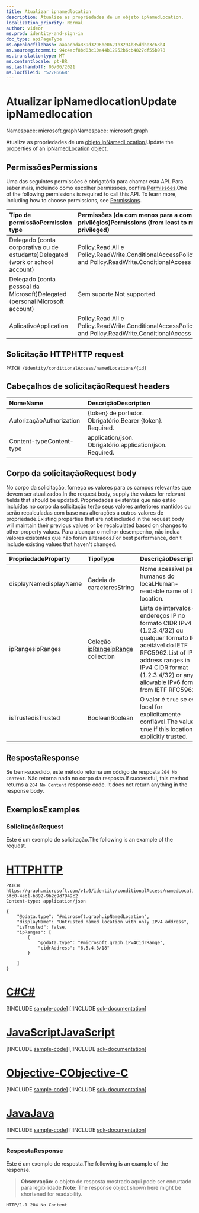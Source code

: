 ```yaml
---
title: Atualizar ipnamedlocation
description: Atualize as propriedades de um objeto ipNamedLocation.
localization_priority: Normal
author: videor
ms.prod: identity-and-sign-in
doc_type: apiPageType
ms.openlocfilehash: aaaacbda839d3296be0621b3294b85ddbe3c63b4
ms.sourcegitcommit: 94c4acf8bd03c10a44b12952b6cb4827df55b978
ms.translationtype: MT
ms.contentlocale: pt-BR
ms.lasthandoff: 06/06/2021
ms.locfileid: "52786668"
---
```

# <a name="update-ipnamedlocation"></a><span data-ttu-id="a68a9-103">Atualizar ipNamedlocation</span><span class="sxs-lookup"><span data-stu-id="a68a9-103">Update ipNamedlocation</span></span>

<span data-ttu-id="a68a9-104">Namespace: microsoft.graph</span><span class="sxs-lookup"><span data-stu-id="a68a9-104">Namespace: microsoft.graph</span></span>

<span data-ttu-id="a68a9-105">Atualize as propriedades de um [objeto ipNamedLocation.](../resources/ipNamedLocation.md)</span><span class="sxs-lookup"><span data-stu-id="a68a9-105">Update the properties of an [ipNamedLocation](../resources/ipNamedLocation.md) object.</span></span>

## <a name="permissions"></a><span data-ttu-id="a68a9-106">Permissões</span><span class="sxs-lookup"><span data-stu-id="a68a9-106">Permissions</span></span>

<span data-ttu-id="a68a9-p101">Uma das seguintes permissões é obrigatória para chamar esta API. Para saber mais, incluindo como escolher permissões, confira [Permissões](/graph/permissions-reference).</span><span class="sxs-lookup"><span data-stu-id="a68a9-p101">One of the following permissions is required to call this API. To learn more, including how to choose permissions, see [Permissions](/graph/permissions-reference).</span></span>

| <span data-ttu-id="a68a9-109">Tipo de permissão</span><span class="sxs-lookup"><span data-stu-id="a68a9-109">Permission type</span></span>                        | <span data-ttu-id="a68a9-110">Permissões (da com menos para a com mais privilégios)</span><span class="sxs-lookup"><span data-stu-id="a68a9-110">Permissions (from least to most privileged)</span></span> |
|:---------------------------------------|:--------------------------------------------|
| <span data-ttu-id="a68a9-111">Delegado (conta corporativa ou de estudante)</span><span class="sxs-lookup"><span data-stu-id="a68a9-111">Delegated (work or school account)</span></span>     | <span data-ttu-id="a68a9-112">Policy.Read.All e Policy.ReadWrite.ConditionalAccess</span><span class="sxs-lookup"><span data-stu-id="a68a9-112">Policy.Read.All and Policy.ReadWrite.ConditionalAccess</span></span> |
| <span data-ttu-id="a68a9-113">Delegado (conta pessoal da Microsoft)</span><span class="sxs-lookup"><span data-stu-id="a68a9-113">Delegated (personal Microsoft account)</span></span> | <span data-ttu-id="a68a9-114">Sem suporte.</span><span class="sxs-lookup"><span data-stu-id="a68a9-114">Not supported.</span></span> |
| <span data-ttu-id="a68a9-115">Aplicativo</span><span class="sxs-lookup"><span data-stu-id="a68a9-115">Application</span></span>                            | <span data-ttu-id="a68a9-116">Policy.Read.All e Policy.ReadWrite.ConditionalAccess</span><span class="sxs-lookup"><span data-stu-id="a68a9-116">Policy.Read.All and Policy.ReadWrite.ConditionalAccess</span></span> |

## <a name="http-request"></a><span data-ttu-id="a68a9-117">Solicitação HTTP</span><span class="sxs-lookup"><span data-stu-id="a68a9-117">HTTP request</span></span>

<!-- { "blockType": "ignored" } -->

```http
PATCH /identity/conditionalAccess/namedLocations/{id}
```

## <a name="request-headers"></a><span data-ttu-id="a68a9-118">Cabeçalhos de solicitação</span><span class="sxs-lookup"><span data-stu-id="a68a9-118">Request headers</span></span>

| <span data-ttu-id="a68a9-119">Nome</span><span class="sxs-lookup"><span data-stu-id="a68a9-119">Name</span></span>       | <span data-ttu-id="a68a9-120">Descrição</span><span class="sxs-lookup"><span data-stu-id="a68a9-120">Description</span></span>|
|:-----------|:-----------|
| <span data-ttu-id="a68a9-121">Autorização</span><span class="sxs-lookup"><span data-stu-id="a68a9-121">Authorization</span></span> | <span data-ttu-id="a68a9-p102">{token} de portador. Obrigatório.</span><span class="sxs-lookup"><span data-stu-id="a68a9-p102">Bearer {token}. Required.</span></span> |
| <span data-ttu-id="a68a9-124">Content-type</span><span class="sxs-lookup"><span data-stu-id="a68a9-124">Content-type</span></span> | <span data-ttu-id="a68a9-p103">application/json. Obrigatório.</span><span class="sxs-lookup"><span data-stu-id="a68a9-p103">application/json. Required.</span></span> |

## <a name="request-body"></a><span data-ttu-id="a68a9-127">Corpo da solicitação</span><span class="sxs-lookup"><span data-stu-id="a68a9-127">Request body</span></span>

<span data-ttu-id="a68a9-128">No corpo da solicitação, forneça os valores para os campos relevantes que devem ser atualizados.</span><span class="sxs-lookup"><span data-stu-id="a68a9-128">In the request body, supply the values for relevant fields that should be updated.</span></span> <span data-ttu-id="a68a9-129">Propriedades existentes que não estão incluídas no corpo da solicitação terão seus valores anteriores mantidos ou serão recalculadas com base nas alterações a outros valores de propriedade.</span><span class="sxs-lookup"><span data-stu-id="a68a9-129">Existing properties that are not included in the request body will maintain their previous values or be recalculated based on changes to other property values.</span></span> <span data-ttu-id="a68a9-130">Para alcançar o melhor desempenho, não inclua valores existentes que não foram alterados.</span><span class="sxs-lookup"><span data-stu-id="a68a9-130">For best performance, don't include existing values that haven't changed.</span></span>

| <span data-ttu-id="a68a9-131">Propriedade</span><span class="sxs-lookup"><span data-stu-id="a68a9-131">Property</span></span>     | <span data-ttu-id="a68a9-132">Tipo</span><span class="sxs-lookup"><span data-stu-id="a68a9-132">Type</span></span>        | <span data-ttu-id="a68a9-133">Descrição</span><span class="sxs-lookup"><span data-stu-id="a68a9-133">Description</span></span> |
|:-------------|:------------|:------------|
|<span data-ttu-id="a68a9-134">displayName</span><span class="sxs-lookup"><span data-stu-id="a68a9-134">displayName</span></span>|<span data-ttu-id="a68a9-135">Cadeia de caracteres</span><span class="sxs-lookup"><span data-stu-id="a68a9-135">String</span></span>|<span data-ttu-id="a68a9-136">Nome acessível para humanos do local.</span><span class="sxs-lookup"><span data-stu-id="a68a9-136">Human-readable name of the location.</span></span>|
|<span data-ttu-id="a68a9-137">ipRanges</span><span class="sxs-lookup"><span data-stu-id="a68a9-137">ipRanges</span></span>|<span data-ttu-id="a68a9-138">Coleção [ipRange](../resources/iprange.md)</span><span class="sxs-lookup"><span data-stu-id="a68a9-138">[ipRange](../resources/iprange.md) collection</span></span>|<span data-ttu-id="a68a9-139">Lista de intervalos de endereços IP no formato CIDR IPv4 (1.2.3.4/32) ou qualquer formato IPv6 aceitável do IETF RFC5962.</span><span class="sxs-lookup"><span data-stu-id="a68a9-139">List of IP address ranges in IPv4 CIDR format (1.2.3.4/32) or any allowable IPv6 format from IETF RFC5962.</span></span>|
|<span data-ttu-id="a68a9-140">isTrusted</span><span class="sxs-lookup"><span data-stu-id="a68a9-140">isTrusted</span></span>|<span data-ttu-id="a68a9-141">Boolean</span><span class="sxs-lookup"><span data-stu-id="a68a9-141">Boolean</span></span>|<span data-ttu-id="a68a9-142">O valor é `true` se esse local for explicitamente confiável.</span><span class="sxs-lookup"><span data-stu-id="a68a9-142">The value is `true` if this location is explicitly trusted.</span></span>|

## <a name="response"></a><span data-ttu-id="a68a9-143">Resposta</span><span class="sxs-lookup"><span data-stu-id="a68a9-143">Response</span></span>

<span data-ttu-id="a68a9-p105">Se bem-sucedido, este método retorna um código de resposta `204 No Content`. Não retorna nada no corpo da resposta.</span><span class="sxs-lookup"><span data-stu-id="a68a9-p105">If successful, this method returns a `204 No Content` response code. It does not return anything in the response body.</span></span>

## <a name="examples"></a><span data-ttu-id="a68a9-146">Exemplos</span><span class="sxs-lookup"><span data-stu-id="a68a9-146">Examples</span></span>

### <a name="request"></a><span data-ttu-id="a68a9-147">Solicitação</span><span class="sxs-lookup"><span data-stu-id="a68a9-147">Request</span></span>

<span data-ttu-id="a68a9-148">Este é um exemplo de solicitação.</span><span class="sxs-lookup"><span data-stu-id="a68a9-148">The following is an example of the request.</span></span>


# <a name="http"></a>[<span data-ttu-id="a68a9-149">HTTP</span><span class="sxs-lookup"><span data-stu-id="a68a9-149">HTTP</span></span>](#tab/http)
<!-- {
  "blockType": "request",
  "name": "update_ipnamedlocation"
}-->

```http
PATCH https://graph.microsoft.com/v1.0/identity/conditionalAccess/namedLocations/0854951d-5fc0-4eb1-b392-9b2c9d7949c2
Content-type: application/json

{
    "@odata.type": "#microsoft.graph.ipNamedLocation",
    "displayName": "Untrusted named location with only IPv4 address",
    "isTrusted": false,
    "ipRanges": [
        {
            "@odata.type": "#microsoft.graph.iPv4CidrRange",
            "cidrAddress": "6.5.4.3/18"
        }

    ]
}
```
# <a name="c"></a>[<span data-ttu-id="a68a9-150">C#</span><span class="sxs-lookup"><span data-stu-id="a68a9-150">C#</span></span>](#tab/csharp)
[!INCLUDE [sample-code](../includes/snippets/csharp/update-ipnamedlocation-csharp-snippets.md)]
[!INCLUDE [sdk-documentation](../includes/snippets/snippets-sdk-documentation-link.md)]

# <a name="javascript"></a>[<span data-ttu-id="a68a9-151">JavaScript</span><span class="sxs-lookup"><span data-stu-id="a68a9-151">JavaScript</span></span>](#tab/javascript)
[!INCLUDE [sample-code](../includes/snippets/javascript/update-ipnamedlocation-javascript-snippets.md)]
[!INCLUDE [sdk-documentation](../includes/snippets/snippets-sdk-documentation-link.md)]

# <a name="objective-c"></a>[<span data-ttu-id="a68a9-152">Objective-C</span><span class="sxs-lookup"><span data-stu-id="a68a9-152">Objective-C</span></span>](#tab/objc)
[!INCLUDE [sample-code](../includes/snippets/objc/update-ipnamedlocation-objc-snippets.md)]
[!INCLUDE [sdk-documentation](../includes/snippets/snippets-sdk-documentation-link.md)]

# <a name="java"></a>[<span data-ttu-id="a68a9-153">Java</span><span class="sxs-lookup"><span data-stu-id="a68a9-153">Java</span></span>](#tab/java)
[!INCLUDE [sample-code](../includes/snippets/java/update-ipnamedlocation-java-snippets.md)]
[!INCLUDE [sdk-documentation](../includes/snippets/snippets-sdk-documentation-link.md)]

---


### <a name="response"></a><span data-ttu-id="a68a9-154">Resposta</span><span class="sxs-lookup"><span data-stu-id="a68a9-154">Response</span></span>

<span data-ttu-id="a68a9-155">Este é um exemplo de resposta.</span><span class="sxs-lookup"><span data-stu-id="a68a9-155">The following is an example of the response.</span></span>

> <span data-ttu-id="a68a9-156">**Observação:** o objeto de resposta mostrado aqui pode ser encurtado para legibilidade.</span><span class="sxs-lookup"><span data-stu-id="a68a9-156">**Note:** The response object shown here might be shortened for readability.</span></span>

<!-- {
  "blockType": "response"
} -->

```http
HTTP/1.1 204 No Content
```

<!-- uuid: 16cd6b66-4b1a-43a1-adaf-3a886856ed98
2019-02-04 14:57:30 UTC -->
<!-- {
  "type": "#page.annotation",
  "description": "Update ipnamedlocation",
  "keywords": "",
  "section": "documentation",
  "tocPath": ""
}-->

